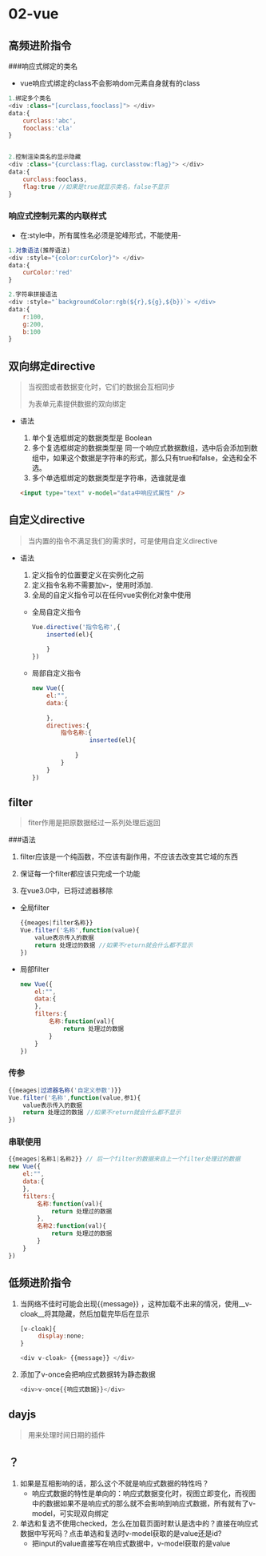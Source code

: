 # 02-vue

## 高频进阶指令

###响应式绑定的类名

+ vue响应式绑定的class不会影响dom元素自身就有的class

```js
1.绑定多个类名
<div :class="[curclass,fooclass]"> </div>
data:{
    curclass:'abc',
   	fooclass:'cla'
}


2.控制渲染类名的显示隐藏
<div :class="{curclass:flag，curclasstow:flag}"> </div>
data:{
    curclass:fooclass,
    flag:true //如果是true就显示类名，false不显示
}
```

### 响应式控制元素的内联样式

+ 在:style中，所有属性名必须是驼峰形式，不能使用-

```js
1.对象语法(推荐语法)
<div :style="{color:curColor}"> </div>
data:{
    curColor:'red'
}

2.字符串拼接语法
<div :style="`backgroundColor:rgb(${r},${g},${b})`> </div>
data:{
    r:100,
    g:200,
    b:100
}
```



## 双向绑定directive

> 当视图或者数据变化时，它们的数据会互相同步
>
> 为表单元素提供数据的双向绑定

+ 语法

  1. 单个复选框绑定的数据类型是  Boolean
  2. 多个复选框绑定的数据类型是  同一个响应式数据数组，选中后会添加到数组中，如果这个数据是字符串的形式，那么只有true和false，全选和全不选。
  3. 多个单选框绑定的数据类型是字符串，选谁就是谁

  ```html
  <input type="text" v-model="data中响应式属性" />
  ```



## 自定义directive

> 当内置的指令不满足我们的需求时，可是使用自定义directive

+ 语法

  1. 定义指令的位置要定义在实例化之前
  2. 定义指令名称不需要加v-，使用时添加.
  3. 全局的自定义指令可以在任何vue实例化对象中使用

  

  + 全局自定义指令

    ```js
    Vue.directive('指令名称',{
        inserted(el){
           
        }
    })
    ```

  + 局部自定义指令

    ```js
    new Vue({
        el:"",
        data:{
            
        },
        directives:{
            指令名称:{
                    inserted(el){
    				
                }
            }
        }  
    })
    ```

    

## filter

> fiter作用是把原数据经过一系列处理后返回

###语法

1. filter应该是一个纯函数，不应该有副作用，不应该去改变其它域的东西

2. 保证每一个filter都应该只完成一个功能

3. 在vue3.0中，已将过滤器移除

   

+ 全局filter

  ```js
  {{meages|filter名称}}
  Vue.filter('名称',function(value){
      value表示传入的数据
      return 处理过的数据 //如果不return就会什么都不显示
  })
  ```

+ 局部filter

  ```js
  new Vue({
      el:"",
      data:{
      },
      filters:{
          名称:function(val){
              return 处理过的数据
          }
      }
  })
  ```

### 传参

```js
{{meages|过滤器名称('自定义参数')}}
Vue.filter('名称',function(value,参1){
    value表示传入的数据
    return 处理过的数据 //如果不return就会什么都不显示
})
```

### 串联使用

```js
{{meages|名称1|名称2}} // 后一个filter的数据来自上一个filter处理过的数据
new Vue({
    el:"",
    data:{
    },
    filters:{
        名称:function(val){
            return 处理过的数据
        },
        名称2:function(val){
            return 处理过的数据
        }
    }
})
```



## 低频进阶指令

1. 当网络不佳时可能会出现{{message}} ，这种加载不出来的情况，使用__v-cloak__将其隐藏，然后加载完毕后在显示

   ```js
   [v-cloak]{
    	display:none;   
   }
   
   <div v-cloak> {{message}} </div>
   ```

2. 添加了v-once会把响应式数据转为静态数据

   ```js
   <div>v-once{{响应式数据}}</div>
   ```





## dayjs

> 用来处理时间日期的插件

## ？ 

1. 如果是互相影响的话，那么这个不就是响应式数据的特性吗？
   + 响应式数据的特性是单向的：响应式数据变化时，视图立即变化，而视图中的数据如果不是响应式的那么就不会影响到响应式数据，所有就有了v-model，可实现双向绑定
2. 单选和复选不使用checked，怎么在加载页面时默认是选中的？直接在响应式数据中写死吗？点击单选和复选时v-model获取的是value还是id?
   + 把input的value直接写在响应式数据中，v-model获取的是value